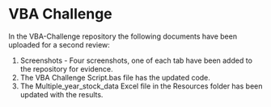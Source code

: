 # VBA Challenge

In the VBA-Challenge repository the following documents have been uploaded for a second review:
1. Screenshots - Four screenshots, one of each tab have been added to the repository for evidence.
2. The VBA Challenge Script.bas file has the updated code.
3. The Multiple_year_stock_data Excel file in the Resources folder has been updated with the results. 

